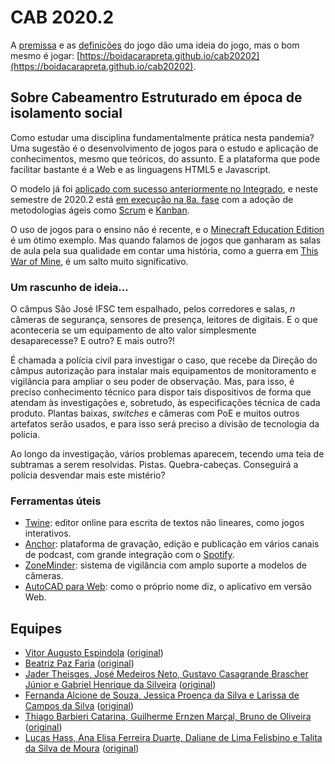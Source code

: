 # CAB 2020.2

A [premissa](https://github.com/boidacarapreta/cab20202/blob/main/premissa.md) e as [definições](https://github.com/boidacarapreta/cab20202/blob/main/definições.md) do jogo dão uma ideia do jogo, mas o bom mesmo é jogar: [https://boidacarapreta.github.io/cab20202](https://boidacarapreta.github.io/cab20202).

## Sobre Cabeamentro Estruturado em época de isolamento social

Como estudar uma disciplina fundamentalmente prática nesta pandemia? Uma sugestão é o desenvolvimento de jogos para o estudo e aplicação de conhecimentos, mesmo que teóricos, do assunto. E a plataforma que pode facilitar bastante é a Web e as linguagens HTML5 e Javascript.

O modelo já foi [aplicado com sucesso anteriormente no Integrado](https://github.com/boidacarapreta/catalogo-de-jogos#no-ifsc-c%C3%A2mpus-s%C3%A3o-jos%C3%A9), e neste semestre de 2020.2 está [em execução na 8a. fase](https://github.com/boidacarapreta/arc20202) com a adoção de metodologias ágeis como [Scrum](https://github.com/boidacarapreta/arc20202/milestones?direction=asc&sort=due_date&state=open) e [Kanban](https://github.com/boidacarapreta/arc20202/projects/1).

O uso de jogos para o ensino não é recente, e o [Minecraft Education Edition](https://education.minecraft.net/) é um ótimo exemplo. Mas quando falamos de jogos que ganharam as salas de aula pela sua qualidade em contar uma história, como a guerra em [This War of Mine](https://notesfrompoland.com/2020/06/18/poland-puts-computer-game-this-war-of-mine-on-school-reading-list/), é um salto muito significativo.

### Um rascunho de ideia...

O câmpus São José IFSC tem espalhado, pelos corredores e salas, _n_ câmeras de segurança, sensores de presença, leitores de digitais. E o que aconteceria se um equipamento de alto valor simplesmente desaparecesse? E outro? E mais outro?!

É chamada a polícia civil para investigar o caso, que recebe da Direção do câmpus autorização para instalar mais equipamentos de monitoramento e vigilância para ampliar o seu poder de observação. Mas, para isso, é preciso conhecimento técnico para dispor tais dispositivos de forma que atendam às investigações e, sobretudo, às especificações técnica de cada produto. Plantas baixas, _switches_ e câmeras com PoE e muitos outros artefatos serão usados, e para isso será preciso a divisão de tecnologia da polícia.

Ao longo da investigação, vários problemas aparecem, tecendo uma teia de subtramas a serem resolvidas. Pistas. Quebra-cabeças. Conseguirá a polícia desvendar mais este mistério?

### Ferramentas úteis

- [Twine](https://twinery.org): editor online para escrita de textos não lineares, como jogos interativos.
- [Anchor](https://anchor.fm): plataforma de gravação, edição e publicação em vários canais de podcast, com grande integração com o [Spotify](https://spotify.com).
- [ZoneMinder](https://zoneminder.com/): sistema de vigilância com amplo suporte a modelos de câmeras.
- [AutoCAD para Web](https://web.autocad.com/): como o próprio nome diz, o aplicativo em versão Web.

## Equipes

- [Vitor Augusto Espindola](https://github.com/boidacarapreta/cab20202-JogoIFSC-jogo-texto) ([original](https://github.com/JogoIFSC/jogo-texto))
- [Beatriz Paz Faria](https://github.com/boidacarapreta/cab20202-gameif-jogo-web) ([original](https://github.com/gameif/jogo-web))
- [Jader Theisges, José Medeiros Neto, Gustavo Casagrande Brascher Júnior e Gabriel Henrique da Silveira](https://github.com/boidacarapreta/cab20202-darkzone2-egg-clicker) ([original](https://github.com/darkzone2/egg-clicker))
- [Fernanda Alcione de Souza, Jessica Proença da Silva e Larissa de Campos da Silva](https://github.com/boidacarapreta/cab20202-glass-queens-jogoweb) ([original](https://github.com/glass-queens/jogoweb))
- [Thiago Barbieri Catarina, Guilherme Ernzen Marçal, Bruno de Oliveira](https://github.com/boidacarapreta/cab20202-GamePog-Just-Defuse) ([original](https://github.com/GamePog/Just-Defuse))
- [Lucas Hass, Ana Elisa Ferreira Duarte, Daliane de Lima Felisbino e Talita da Silva de Moura](https://github.com/boidacarapreta/cab20202-OQuartetoFantastico-jogo-web) ([original](https://github.com/OQuartetoFantastico/jogo-web))
